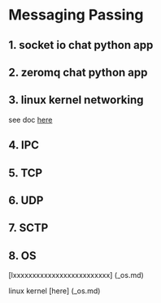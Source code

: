 
# Messaging Passing
## 1. socket io chat python app
## 2. zeromq chat python app
## 3. linux kernel networking  
see doc [here](_linux_networking.md)  
## 4. IPC
## 5. TCP
## 6. UDP
## 7. SCTP
## 8. OS  
[lxxxxxxxxxxxxxxxxxxxxxxxxx] (_os.md)

linux kernel [here] (_os.md)

